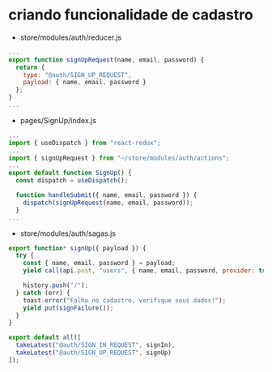 # criando funcionalidade de cadastro

- store/modules/auth/reducer.js

```js
...
export function signUpRequest(name, email, password) {
  return {
    type: "@auth/SIGN_UP_REQUEST",
    payload: { name, email, password }
  };
}
...
```

- pages/SignUp/index.js

```js
...
import { useDispatch } from "react-redux";
...
import { signUpRequest } from "~/store/modules/auth/actions";
...
export default function SignUp() {
  const dispatch = useDispatch();

  function handleSubmit({ name, email, password }) {
    dispatch(signUpRequest(name, email, password));
  }
...
```

- store/modules/auth/sagas.js

```js
export function* signUp({ payload }) {
  try {
    const { name, email, password } = payload;
    yield call(api.post, "users", { name, email, password, provider: true });

    history.push("/");
  } catch (err) {
    toast.error("Falha no cadastro, verifique seus dados!");
    yield put(signFailure());
  }
}

export default all([
  takeLatest("@auth/SIGN_IN_REQUEST", signIn),
  takeLatest("@auth/SIGN_UP_REQUEST", signUp)
]);
```
